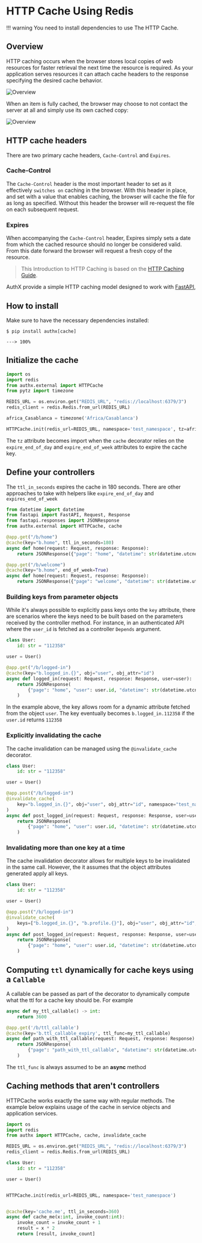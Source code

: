 # HTTP Cache Using Redis

!!! warning
     You need to install dependencies to use The HTTP Cache.

## Overview

HTTP caching occurs when the browser stores local copies of web resources for
faster retrieval the next time the resource is required. As your application
serves resources it can attach cache headers to the response specifying the
desired cache behavior.

![Overview](https://devcenter1.assets.heroku.com/article-images/782-imported-1443570279-782-imported-1443554749-55-original.jpg)

When an item is fully cached, the browser may choose to not contact the server
at all and simply use its own cached copy:

![Overview](https://devcenter1.assets.heroku.com/article-images/782-imported-1443570282-782-imported-1443554751-54-original.jpg)

## HTTP cache headers

There are two primary cache headers, `Cache-Control` and `Expires`.

### Cache-Control

The `Cache-Control` header is the most important header to set as it effectively
`switches on` caching in the browser. With this header in place, and set with a
value that enables caching, the browser will cache the file for as long as
specified. Without this header the browser will re-request the file on each
subsequent request.

### Expires

When accompanying the `Cache-Control` header, Expires simply sets a date from
which the cached resource should no longer be considered valid. From this date
forward the browser will request a fresh copy of the resource.

> This Introduction to HTTP Caching is based on the
> [HTTP Caching Guide](https://developer.mozilla.org/en-US/docs/Web/HTTP/Caching).

AuthX provide a simple HTTP caching model designed to work with
[FastAPI](https://fastapi.tiangolo.com/),

## How to install

Make sure to have the necessary dependencies installed:

<div class="termy">

```console
$ pip install authx[cache]

---> 100%
```

</div>

## Initialize the cache

```python
import os
import redis
from authx.external import HTTPCache
from pytz import timezone

REDIS_URL = os.environ.get("REDIS_URL", "redis://localhost:6379/3")
redis_client = redis.Redis.from_url(REDIS_URL)

africa_Casablanca = timezone('Africa/Casablanca')

HTTPCache.init(redis_url=REDIS_URL, namespace='test_namespace', tz=africa_Casablanca)
```

The `tz` attribute becomes import when the `cache` decorator relies on the
`expire_end_of_day` and `expire_end_of_week` attributes to expire the cache key.

## Define your controllers

The `ttl_in_seconds` expires the cache in 180 seconds. There are other
approaches to take with helpers like `expire_end_of_day` and
`expires_end_of_week`

```python
from datetime import datetime
from fastapi import FastAPI, Request, Response
from fastapi.responses import JSONResponse
from authx.external import HTTPCache, cache

@app.get("/b/home")
@cache(key="b.home", ttl_in_seconds=180)
async def home(request: Request, response: Response):
    return JSONResponse({"page": "home", "datetime": str(datetime.utcnow())})

@app.get("/b/welcome")
@cache(key="b.home", end_of_week=True)
async def home(request: Request, response: Response):
    return JSONResponse({"page": "welcome", "datetime": str(datetime.utcnow())})
```

### Building keys from parameter objects

While it's always possible to explicitly pass keys onto the `key` attribute,
there are scenarios where the keys need to be built based on the parameters
received by the controller method. For instance, in an authenticated API where
the `user_id` is fetched as a controller `Depends` argument.

```python
class User:
    id: str = "112358"

user = User()

@app.get("/b/logged-in")
@cache(key="b.logged_in.{}", obj="user", obj_attr="id")
async def logged_in(request: Request, response: Response, user=user):
    return JSONResponse(
        {"page": "home", "user": user.id, "datetime": str(datetime.utcnow())}
    )
```

In the example above, the key allows room for a dynamic attribute fetched from
the object `user`. The key eventually becomes `b.logged_in.112358` if the
`user.id` returns `112358`

### Explicitly invalidating the cache

The cache invalidation can be managed using the `@invalidate_cache` decorator.

```python
class User:
    id: str = "112358"

user = User()

@app.post("/b/logged-in")
@invalidate_cache(
    key="b.logged_in.{}", obj="user", obj_attr="id", namespace="test_namespace"
)
async def post_logged_in(request: Request, response: Response, user=user):
    return JSONResponse(
        {"page": "home", "user": user.id, "datetime": str(datetime.utcnow())}
    )
```

### Invalidating more than one key at a time

The cache invalidation decorator allows for multiple keys to be invalidated in
the same call. However, the it assumes that the object attributes generated
apply all keys.

```python
class User:
    id: str = "112358"

user = User()

@app.post("/b/logged-in")
@invalidate_cache(
    keys=["b.logged_in.{}", "b.profile.{}"], obj="user", obj_attr="id", namespace="test_namespace"
)
async def post_logged_in(request: Request, response: Response, user=user):
    return JSONResponse(
        {"page": "home", "user": user.id, "datetime": str(datetime.utcnow())}
    )
```

## Computing `ttl` dynamically for cache keys using a `Callable`

A callable can be passed as part of the decorator to dynamically compute what
the ttl for a cache key should be. For example

```python
async def my_ttl_callable() -> int:
    return 3600

@app.get('/b/ttl_callable')
@cache(key='b.ttl_callable_expiry', ttl_func=my_ttl_callable)
async def path_with_ttl_callable(request: Request, response: Response):
    return JSONResponse(
        {"page": "path_with_ttl_callable", "datetime": str(datetime.utcnow())}
    )
```

The `ttl_func` is always assumed to be an **async** method

## Caching methods that aren't controllers

HTTPCache works exactly the same way with regular methods. The example below
explains usage of the cache in service objects and application services.

```py
import os
import redis
from authx import HTTPCache, cache, invalidate_cache

REDIS_URL = os.environ.get("REDIS_URL", "redis://localhost:6379/3")
redis_client = redis.Redis.from_url(REDIS_URL)

class User:
    id: str = "112358"

user = User()


HTTPCache.init(redis_url=REDIS_URL, namespace='test_namespace')


@cache(key='cache.me', ttl_in_seconds=360)
async def cache_me(x:int, invoke_count:int):
    invoke_count = invoke_count + 1
    result = x * 2
    return [result, invoke_count]
```
